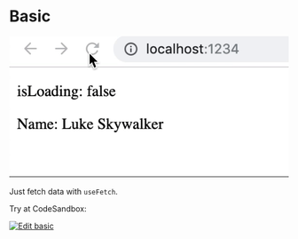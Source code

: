# Basic

![Abort example](basic.gif)

Just fetch data with `useFetch`.

Try at CodeSandbox:

[![Edit basic](https://codesandbox.io/static/img/play-codesandbox.svg)](https://codesandbox.io/s/react-fetch-hook-basic-forked-zb820v)
